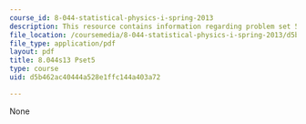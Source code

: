 ```yaml
---
course_id: 8-044-statistical-physics-i-spring-2013
description: This resource contains information regarding problem set 5.
file_location: /coursemedia/8-044-statistical-physics-i-spring-2013/d5b462ac40444a528e1ffc144a403a72_MIT8_044S13_ps5.pdf
file_type: application/pdf
layout: pdf
title: 8.044s13 Pset5
type: course
uid: d5b462ac40444a528e1ffc144a403a72

---
```

None